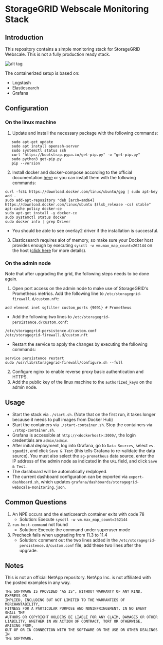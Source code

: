 # StorageGRID Webscale Monitoring Stack

## Introduction
This repository contains a simple monitoring stack for StorageGRID Webscale. This is not a fully production ready stack.

![alt tag](https://raw.github.com/csiebler/storagegrid-monitoring/master/screenshots/screenshot01.png)

The containerized setup is based on:

* Logstash
* Elasticsearch
* Grafana

## Configuration

### On the linux machine
1. Update and install the necessary package with the following commands:
```
   sudo apt-get update
   sudo apt install openssh-server
   sudo systemctl status ssh
   curl "https://bootstrap.pypa.io/get-pip.py" -o "get-pip.py"
   sudo python3 get-pip.py
   pip --version
```
2. Install docker and docker-compose according to the official documentation [here](https://docs.docker.com/engine/install/ubuntu/) or you can install them with the following commands:
```
curl -fsSL https://download.docker.com/linux/ubuntu/gpg | sudo apt-key add -
sudo add-apt-repository "deb [arch=amd64] https://download.docker.com/linux/ubuntu $(lsb_release -cs) stable"
apt-cache policy docker-ce
sudo apt-get install -y docker-ce
sudo systemctl status docker
sudo docker info | grep Driver
```
* You should be able to see overlay2 driver if the installation is successful.

3. Elasticsearch requires alot of memory, so make sure your Docker host provides enough by executing `sysctl -w vm.max_map_count=262144` on the host ([click here](https://www.elastic.co/guide/en/elasticsearch/reference/current/vm-max-map-count.html) for more details).
### On the admin node
Note that after upgrading the grid, the following steps needs to be done again.
1. Open port access on the admin node to make use of StorageGRID's Prometheus metrics. Add the following line to `/etc/storagegrid-firewall.d/custom.nft`:
```
add element inet sgfilter custom_ports {9091} # Prometheus
```
* Add the following two lines to `/etc/storagegrid-persistence.d/custom.conf`:
```
/etc/storagegrid-persistence.d/custom.conf
/etc/storagegrid-firewall.d/custom.nft
```
* Restart the service to apply the changes by executing the following commands:
```
service persistence restart
sudo /usr/lib/storagegrid-firewall/configure.sh --full
```
2. Configure nginx to enable reverse proxy basic authentication and HTTPS.
3. Add the public key of the linux machine to the `authorized_keys` on the admin node. 

## Usage
* Start the stack via `./start.sh`. (Note that on the first run, it takes longer because it needs to pull images from Docker Hub)
* Start the containers via `./start-container.sh`. Stop the containers via `./stop-container.sh`.
* Grafana is accessible at `http://<dockerhost>:3000/`, the login credentials are `admin/admin`.
* After initial deployment, log into Grafana, go to `Data Sources`, select `es-sgaudit`, and click `Save & Test` (this tells Grafana to re-validate the data source). You must also select the `sg-prometheus` data source, enter the IP address of the admin node as indicated in the `URL` field, and click `Save & Test`.
* The dashboard will be automatically redployed.
* The current dashboard configuration can be exported via `export-dashboard.sh`, which updates `grafana/dashboards/storagegrid-webscale-monitoring.json`.

## Common Questions
1. An NPE occurs and the elasticsearch container exits with code 78
   * Solution: Execute `sysctl -w vm.max_map_count=262144`
1. `run-host-command` not found
   * Solution: Execute the command under superuser mode
1. Precheck fails when upgrading from 11.3 to 11.4
   * Solution: comment out the two lines added in the `/etc/storagegrid-persistence.d/custom.conf` file, add these two lines after the upgrade.

## Notes
This is not an official NetApp repository. NetApp Inc. is not affiliated with the posted examples in any way.

```
THE SOFTWARE IS PROVIDED "AS IS", WITHOUT WARRANTY OF ANY KIND, EXPRESS OR
IMPLIED, INCLUDING BUT NOT LIMITED TO THE WARRANTIES OF MERCHANTABILITY,
FITNESS FOR A PARTICULAR PURPOSE AND NONINFRINGEMENT. IN NO EVENT SHALL THE
AUTHORS OR COPYRIGHT HOLDERS BE LIABLE FOR ANY CLAIM, DAMAGES OR OTHER
LIABILITY, WHETHER IN AN ACTION OF CONTRACT, TORT OR OTHERWISE, ARISING FROM,
OUT OF OR IN CONNECTION WITH THE SOFTWARE OR THE USE OR OTHER DEALINGS IN
THE SOFTWARE.
```
